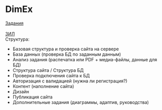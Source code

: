 # DimEx
[Задания](https://bom.firpo.ru/Public/87)
<br>
<br>
[ЗИЛ](https://zealdocs.org/)
<br>
Структура:
- Базовая структура и проверка сайта на сервере
- База данных (проверка БД по заданным данным)
- Анализ задания (распечатка или PDF + медиа-файлы, данные для БД)
- Структура сайта / Структура БД
- Проверка подключения сайта к БД
- Авторизация с валидацией (нужна ли регистрация?)
- Контент (наполнение сайта)
- Дизайн
- Публикация сайта
- Дополнительные задания (диаграммы, адаптив, руководства)
